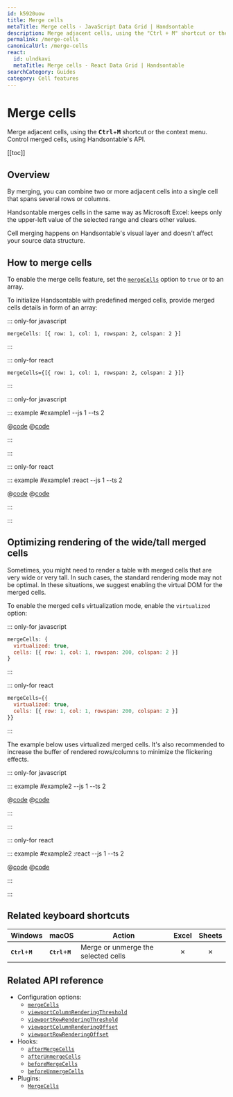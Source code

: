 ```yaml
---
id: k5920uow
title: Merge cells
metaTitle: Merge cells - JavaScript Data Grid | Handsontable
description: Merge adjacent cells, using the "Ctrl + M" shortcut or the context menu. Control merged cells, using Handsontable's API.
permalink: /merge-cells
canonicalUrl: /merge-cells
react:
  id: ulndkavi
  metaTitle: Merge cells - React Data Grid | Handsontable
searchCategory: Guides
category: Cell features
---
```


# Merge cells

Merge adjacent cells, using the <kbd>**Ctrl**</kbd>+<kbd>**M**</kbd> shortcut or the context menu. Control merged cells, using Handsontable's API.

[[toc]]

## Overview

By merging, you can combine two or more adjacent cells into a single cell that spans several rows or columns.

Handsontable merges cells in the same way as Microsoft Excel: keeps only the upper-left value of the selected range and clears other values.

Cell merging happens on Handsontable's visual layer and doesn't affect your source data structure.

## How to merge cells

To enable the merge cells feature, set the [`mergeCells`](@/api/options.md#mergecells) option to  `true` or to an array.

To initialize Handsontable with predefined merged cells, provide merged cells details in form of an array:

::: only-for javascript

`mergeCells: [{ row: 1, col: 1, rowspan: 2, colspan: 2 }]`

:::

::: only-for react

`mergeCells={[{ row: 1, col: 1, rowspan: 2, colspan: 2 }]}`

:::

::: only-for javascript

::: example #example1 --js 1 --ts 2

@[code](@/content/guides/cell-features/merge-cells/javascript/example1.js)
@[code](@/content/guides/cell-features/merge-cells/javascript/example1.ts)

:::

:::

::: only-for react

::: example #example1 :react --js 1 --ts 2

@[code](@/content/guides/cell-features/merge-cells/react/example1.jsx)
@[code](@/content/guides/cell-features/merge-cells/react/example1.tsx)

:::

:::

## Optimizing rendering of the wide/tall merged cells

Sometimes, you might need to render a table with merged cells that are very wide or very tall. In such cases, the standard rendering mode may not be optimal. In these situations, we suggest enabling the virtual DOM for the merged cells.

To enable the merged cells virtualization mode, enable the `virtualized` option:

::: only-for javascript

```js
mergeCells: {
  virtualized: true,
  cells: [{ row: 1, col: 1, rowspan: 200, colspan: 2 }]
}
```

:::

::: only-for react

```jsx
mergeCells={{
  virtualized: true,
  cells: [{ row: 1, col: 1, rowspan: 200, colspan: 2 }]
}}
```

:::

The example below uses virtualized merged cells. It's also recommended to increase the buffer of rendered rows/columns to minimize the flickering effects.

::: only-for javascript

::: example #example2 --js 1 --ts 2

@[code](@/content/guides/cell-features/merge-cells/javascript/example2.js)
@[code](@/content/guides/cell-features/merge-cells/javascript/example2.ts)

:::

:::

::: only-for react

::: example #example2 :react --js 1 --ts 2

@[code](@/content/guides/cell-features/merge-cells/react/example2.jsx)
@[code](@/content/guides/cell-features/merge-cells/react/example2.tsx)

:::

:::

## Related keyboard shortcuts

| Windows                                | macOS                                  | Action                              |  Excel  | Sheets  |
| -------------------------------------- | -------------------------------------- | ----------------------------------- | :-----: | :-----: |
| <kbd>**Ctrl**</kbd>+<kbd>**M**</kbd> | <kbd>**Ctrl**</kbd>+<kbd>**M**</kbd> | Merge or unmerge the selected cells | &cross; | &cross; |

## Related API reference

- Configuration options:
  - [`mergeCells`](@/api/options.md#mergecells)
  - [`viewportColumnRenderingThreshold`](@/api/options.md#viewportcolumnrenderingthreshold)
  - [`viewportRowRenderingThreshold`](@/api/options.md#viewportrowrenderingthreshold)
  - [`viewportColumnRenderingOffset`](@/api/options.md#viewportcolumnrenderingoffset)
  - [`viewportRowRenderingOffset`](@/api/options.md#viewportrowrenderingoffset)
- Hooks:
  - [`afterMergeCells`](@/api/hooks.md#aftermergecells)
  - [`afterUnmergeCells`](@/api/hooks.md#afterunmergecells)
  - [`beforeMergeCells`](@/api/hooks.md#beforemergecells)
  - [`beforeUnmergeCells`](@/api/hooks.md#beforeunmergecells)
- Plugins:
  - [`MergeCells`](@/api/mergeCells.md)
